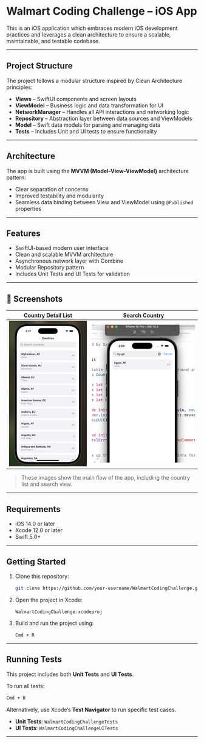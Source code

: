 
# Walmart Coding Challenge – iOS App

This is an iOS application which embraces modern iOS development practices and leverages a clean architecture to ensure a scalable, maintainable, and testable codebase.

---

##  Project Structure

The project follows a modular structure inspired by Clean Architecture principles:

- **Views** – SwiftUI components and screen layouts
- **ViewModel** – Business logic and data transformation for UI
- **NetworkManager** – Handles all API interactions and networking logic
- **Repository** – Abstraction layer between data sources and ViewModels
- **Model** – Swift data models for parsing and managing data
- **Tests** – Includes Unit and UI tests to ensure functionality

---

## Architecture

The app is built using the **MVVM (Model-View-ViewModel)** architecture pattern:

- Clear separation of concerns
- Improved testability and modularity
- Seamless data binding between View and ViewModel using `@Published` properties

---

## Features

-  SwiftUI-based modern user interface
-  Clean and scalable MVVM architecture
-  Asynchronous network layer with Combine
-  Modular Repository pattern
-  Includes Unit Tests and UI Tests for validation

---

## 📸 Screenshots

| Country Detail List | Search Country |
|-------------|----------------|
| ![Home](https://github.com/SahilChowkekar22/WalmartCodingChallenge/blob/main/Img/CountryList.png) | ![Detail](https://github.com/SahilChowkekar22/WalmartCodingChallenge/blob/main/Img/SearchList.png) |

> These images show the main flow of the app, including the country list and search view.

---


##  Requirements

- iOS 14.0 or later
- Xcode 12.0 or later
- Swift 5.0+

---

##  Getting Started

1. Clone this repository:
   ```bash
   git clone https://github.com/your-username/WalmartCodingChallenge.git
   ```

2. Open the project in Xcode:
   ```
   WalmartCodingChallenge.xcodeproj
   ```

3. Build and run the project using:
   ```
   Cmd + R
   ```

---

##  Running Tests

This project includes both **Unit Tests** and **UI Tests**.

To run all tests:
```bash
Cmd + U
```

Alternatively, use Xcode’s **Test Navigator** to run specific test cases.

- **Unit Tests**: `WalmartCodingChallengeTests`
- **UI Tests**: `WalmartCodingChallengeUITests`

---
